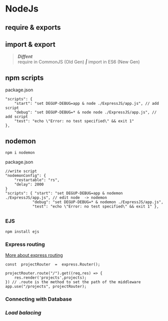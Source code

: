 # **NodeJs**

## require & exports

## import & export

> **_Diffent_**  
> require in CommonJS (Old Gen) **_|_** import in ES6 (New Gen)

## npm scripts

package.json

    "scripts": {
        "start": "set DEGUP-DEBUG=app & node ./ExpressJS/app.js", // add script
    	"debug": "set DEGUP-DEBUG=* & node node ./ExpressJS/app.js", // add script
        "test": "echo \"Error: no test specified\" && exit 1"
    },

## nodemon

    npm i nodemon

package.json

    //write script
    "nodemonConfig": {
        "restartable": "rs",
    	"delay": 2000
    }
    "scripts": { "start": "set DEGUP-DEBUG=app & nodemon ./ExpressJS/app.js", // edit node	-> nodemon
    			"debug": "set DEGUP-DEBUG=* & nodemon ./ExpressJS/app.js",
    			"test": "echo \"Error: no test specified\" && exit 1" },

##

### EJS

    npm install ejs

### Express routing

[More about express routing](https://expressjs.com/en/guide/routing.html)

    const  projectRouter  =  express.Router();

    projectRouter.route("/").get((req,res) => {
    	res.render('projects',projects);
    }) // .route is the method to set the path of the middleware
    app.use("/projects", projectRouter);

### Connecting with Database

### **_Load balacing_**
